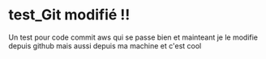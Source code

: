 # test_Git modifié !!
Un test pour code commit aws qui se passe bien 
et mainteant je le modifie depuis github 
mais aussi depuis ma machine et c'est cool 

